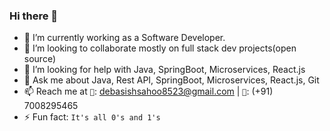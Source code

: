 ### Hi there 👋
<!--
**dev8523/dev8523** is a ✨ _special_ ✨ repository because its `README.md` (this file) appears on your GitHub profile.

Here are some ideas to get you started:
-->

- 🔭 I’m currently working as a Software Developer.
- 👯 I’m looking to collaborate mostly on full stack dev projects(open source)
- 🤔 I’m looking for help with Java, SpringBoot, Microservices, React.js
- 💬 Ask me about Java, Rest API, SpringBoot, Microservices, React.js, Git
- 📫 Reach me at `📧`: debasishsahoo8523@gmail.com  | `🤳`: (+91) 7008295465
- ⚡ Fun fact: `It's all 0's and 1's`
